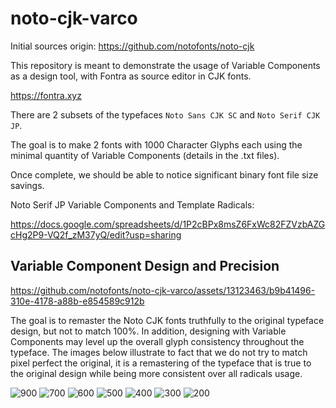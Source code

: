 # noto-cjk-varco

Initial sources origin: https://github.com/notofonts/noto-cjk

This repository is meant to demonstrate the usage of Variable Components as a design tool, with Fontra as source editor in CJK fonts.

https://fontra.xyz

There are 2 subsets of the typefaces `Noto Sans CJK SC` and `Noto Serif CJK JP`.

The goal is to make 2 fonts with 1000 Character Glyphs each using the minimal quantity of Variable Components (details in the .txt files).

Once complete, we should be able to notice significant binary font file size savings.

Noto Serif JP Variable Components and Template Radicals:

https://docs.google.com/spreadsheets/d/1P2cBPx8msZ6FxWc82FZVzbAZGcHg2P9-VQ2f_zM37yQ/edit?usp=sharing

## Variable Component Design and Precision

https://github.com/notofonts/noto-cjk-varco/assets/13123463/b9b41496-310e-4178-a88b-e854589c912b

The goal is to remaster the Noto CJK fonts truthfully to the original typeface design, but not to match 100%. In addition, designing with Variable Components may level up the overall glyph consistency throughout the typeface.
The images below illustrate to fact that we do not try to match pixel perfect the original, it is a remastering of the typeface that is true to the original design while being more consistent over all radicals usage.

![900](https://github.com/notofonts/noto-cjk-varco/assets/13123463/143eb6c2-30f2-448a-a20d-a2bf0e576ff7)
![700](https://github.com/notofonts/noto-cjk-varco/assets/13123463/04b7e541-6254-440a-927f-ecfe88de7fff)
![600](https://github.com/notofonts/noto-cjk-varco/assets/13123463/835b4a8f-328d-44d9-8478-2ca200f73e09)
![500](https://github.com/notofonts/noto-cjk-varco/assets/13123463/fcf92d82-6ce8-4073-94b5-3341b89e18e9)
![400](https://github.com/notofonts/noto-cjk-varco/assets/13123463/731c0ec0-ca70-480f-8d94-339537cdee43)
![300](https://github.com/notofonts/noto-cjk-varco/assets/13123463/44a30585-afd2-45df-afd6-75c7a00ee69e)
![200](https://github.com/notofonts/noto-cjk-varco/assets/13123463/6b250302-20d2-4dfe-bd29-7eed37c3cc5f)

